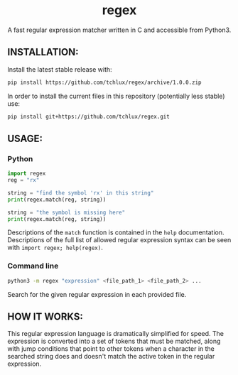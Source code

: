 <p align="center">
  <h1 align="center">regex</h1>
</p>

<p align="center">
A fast regular expression matcher written in C and accessible from Python3.
</p>


## INSTALLATION:

  Install the latest stable release with:

```bash
pip install https://github.com/tchlux/regex/archive/1.0.0.zip
```

  In order to install the current files in this repository
  (potentially less stable) use:

```bash
pip install git+https://github.com/tchlux/regex.git
```

## USAGE:

### Python

```python
import regex
reg = "rx"

string = "find the symbol 'rx' in this string"
print(regex.match(reg, string))

string = "the symbol is missing here"
print(regex.match(reg, string))
```

  Descriptions of the `match` function is contained in the `help`
  documentation. Descriptions of the full list of allowed regular
  expression syntax can be seen with `import regex; help(regex)`.

### Command line

```bash
python3 -m regex "expression" <file_path_1> <file_path_2> ...
```

  Search for the given regular expression in each provided file.

## HOW IT WORKS:

  This regular expression language is dramatically simplified for
  speed. The expression is converted into a set of tokens that must
  be matched, along with jump conditions that point to other tokens
  when a character in the searched string does and doesn't match the
  active token in the regular expression.
